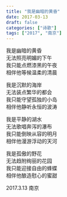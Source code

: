 ```yaml
---
title: "我是幽暗的黄昏"
date: 2017-03-13
draft: false
categories: ["诗歌"]
tags: ["2017", "南京"]
---
```


我是幽暗的黄昏  
无法照亮明媚的下午  
我只能点燃漆黑的午夜  
相伴他等候温柔的清晨  

我是沉默的海岸  
无法装点繁华的都会  
我只能守望孤独的小岛  
相伴他静听永恒的波涛  

我是平静的湖水  
无法歌唱奔泻的瀑布  
我只能倒映从容的明月  
相伴他漫游浮动的天河  

我是孤傲的野花  
无法趋附绚丽的花园  
我只能迎接自由的蜂蝶  
相伴他酿造慰心的蜜甜  

2017.3.13 南京  
